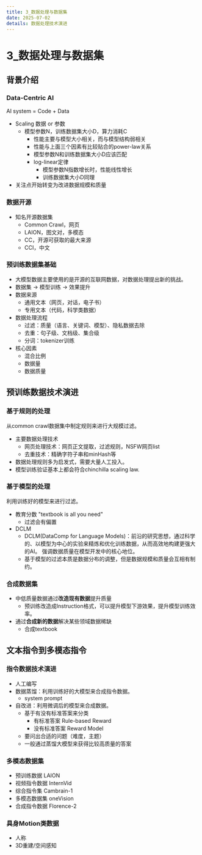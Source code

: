 ```yaml
---
title: 3_数据处理与数据集
date: 2025-07-02
details: 数据处理技术演进
---
```

# 3_数据处理与数据集
## 背景介绍
### Data-Centric AI
AI system = Code + Data
- Scaling 数据 or 参数
    - 模型参数N，训练数据集大小D，算力消耗C
        - 性能主要与模型大小相关，而与模型结构弱相关
        - 性能与上面三个因素有比较贴合的power-law关系
        - 模型参数N和训练数据集大小D应该匹配
        - log-linear定律
            - 模型参数N指数增长时，性能线性增长
            - 训练数据集大小D同理
- 关注点开始转变为改进数据规模和质量
### 数据开源
- 知名开源数据集
    - Common Crawl，网页
    - LAION，图文对，多模态
    - CC，开源可获取的最大来源
    - CCI，中文
### 预训练数据集基础
- 大模型数据主要使用的是开源的互联网数据，对数据处理提出新的挑战。
- 数据集 -> 模型训练 -> 效果提升
- 数据来源
    - 通用文本（网页，对话，电子书）
    - 专用文本（代码，科学类数据）
- 数据处理流程
    - 过滤：质量（语言、关键词、模型）、隐私数据去除
    - 去重：句子级、文档级、集合级
    - 分词：tokenizer训练
- 核心因素
    - 混合比例
    - 数据量
    - 数据质量
## 预训练数据技术演进
### 基于规则的处理
从common crawl数据集中制定规则来进行大规模过滤。
- 主要数据处理技术
    - 网页处理技术：网页正文提取，过滤规则，NSFW网页list
    - 去重技术：精确字符子串和minHash等
- 数据处理规则多为启发式，需要大量人工投入。
- 模型训练验证基本上都会符合chinchilla scaling law.
### 基于模型的处理
利用训练好的模型来进行过滤。
- 教育分数 "textbook is all you need"
    - 过滤会有偏置
- DCLM
    - DCLM(DataComp for Language Models)：前沿的研究思想，通过科学的、以模型为中心的实验来精炼和优化训练数据，从而高效地构建更强大的AI。 强调数据质量在模型开发中的核心地位。
    - 基于模型的过滤本质是数据分布的调整，但是数据规模和质量会互相有制约。
### 合成数据集
- 中低质量数据通过**改造现有数据**提升质量
    - 预训练改造成Instruction格式，可以提升模型下游效果，提升模型训练效率。
- 通过**合成新的数据**解决某些领域数据稀缺
    - 合成textbook
## 文本指令到多模态指令
### 指令数据技术演进
- 人工编写
- 数据蒸馏：利用训练好的大模型来合成指令数据。
    - system prompt
- 自改进：利用微调后的模型来合成数据。
    - 基于有没有标准答案来分类
        - 有标准答案 Rule-based Reward
        - 没有标准答案 Reward Model
    - 要问出合适的问题（难度，主题）
    - 一般通过蒸馏大模型来获得比较高质量的答案
### 多模态数据集
- 预训练数据 LAION
- 视频指令数据 InternVid
- 综合指令集 Cambrain-1
- 多模态数据集 oneVision
- 合成指令数据 Florence-2
### 具身Motion类数据
- 人称
- 3D重建/空间感知